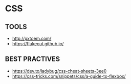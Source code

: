 # CSS

## TOOLS 
- http://pxtoem.com/
- https://flukeout.github.io/

## BEST PRACTIVES
- https://dev.to/ladybug/css-cheat-sheets-3ee0
- https://css-tricks.com/snippets/css/a-guide-to-flexbox/
